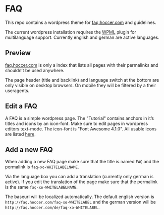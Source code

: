 # FAQ

This repo contains a wordpress theme for [faq.hoccer.com](http://faq.hoccer.com) and guidelines.

The current wordpress installation requires the [WPML](http://wpml.org/) plugin for multilanguage support. Currently english and german are active languages.

## Preview

[faq.hoccer.com](http://faq.hoccer.com) is only a index that lists all pages with their permalinks and shouldn’t be used anywhere.

The page header (title and backlink) and language switch at the bottom are only visible on desktop browsers. On mobile they will be filtered by a their useragents.

## Edit a FAQ

A FAQ is a simple wordpress page. The "Tutorial" contains anchors in it’s titles and icons by an icon-font. Make sure to edit pages in wordpress editors text-mode. The icon-font is "Font Awesome 4.1.0". All usable icons are listed [here](http://fortawesome.github.io/Font-Awesome/icons/).

## Add a new FAQ

When adding a new FAQ page make sure that the title is named ````FAQ```` and the permalink is ````faq-xo-WHITELABELNAME````.

Via the language box you can add a translation (currently only german is active). If you edit the translation of the page make sure that the permalink is the same ````faq-xo-WHITELABELNAME````.

The baseurl will be localized automatically. The default english version is ````http://faq.hoccer.com/faq-xo-WHITELABEL```` and the german version will be ````http://faq.hoccer.com/de/faq-xo-WHITELABEL````.
